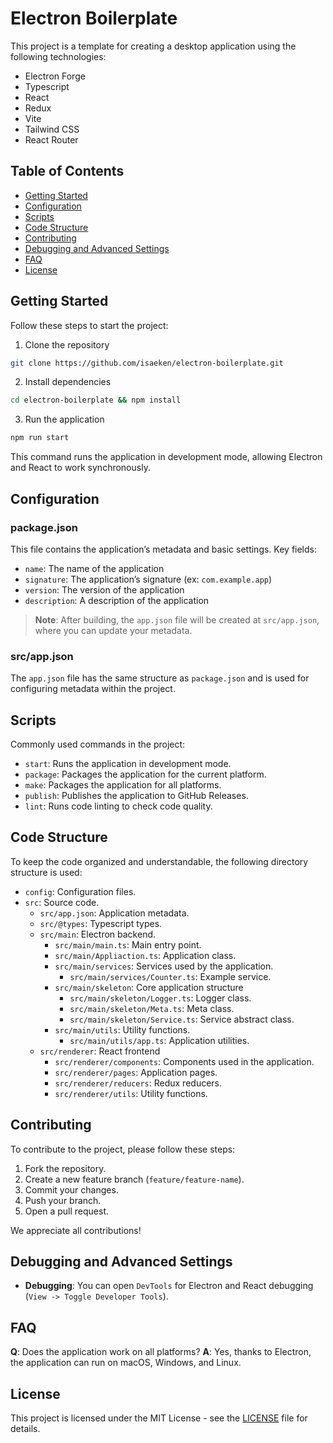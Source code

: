 # Electron Boilerplate

This project is a template for creating a desktop application using the following technologies:
  - Electron Forge
  - Typescript
  - React
  - Redux
  - Vite
  - Tailwind CSS
  - React Router

## Table of Contents

- [Getting Started](#getting-started)
- [Configuration](#configuration)
- [Scripts](#scripts)
- [Code Structure](#code-structure)
- [Contributing](#contributing)
- [Debugging and Advanced Settings](#debugging-and-advanced-settings)
- [FAQ](#faq)
- [License](#license)

## Getting Started

Follow these steps to start the project:

1. Clone the repository

```bash
git clone https://github.com/isaeken/electron-boilerplate.git
```

2. Install dependencies

```bash
cd electron-boilerplate && npm install
```

3. Run the application

```bash
npm run start
``` 

This command runs the application in development mode, allowing Electron and React to work synchronously.

## Configuration

### package.json

This file contains the application’s metadata and basic settings. Key fields:

- `name`: The name of the application
- `signature`: The application’s signature (ex: `com.example.app`)
- `version`: The version of the application
- `description`: A description of the application

> **Note**: After building, the `app.json` file will be created at `src/app.json`, where you can update your metadata.

### src/app.json

The `app.json` file has the same structure as `package.json` and is used for configuring metadata within the project.

## Scripts

Commonly used commands in the project:

- `start`: Runs the application in development mode.
- `package`: Packages the application for the current platform.
- `make`: Packages the application for all platforms.
- `publish`: Publishes the application to GitHub Releases.
- `lint`: Runs code linting to check code quality.

## Code Structure

To keep the code organized and understandable, the following directory structure is used:

- `config`: Configuration files.
- `src`: Source code.
  - `src/app.json`: Application metadata.
  - `src/@types`: Typescript types.
  - `src/main`: Electron backend.
    - `src/main/main.ts`: Main entry point.
    - `src/main/Appliaction.ts`: Application class.
    - `src/main/services`: Services used by the application.
      - `src/main/services/Counter.ts`: Example service.
    - `src/main/skeleton`: Core application structure
      - `src/main/skeleton/Logger.ts`: Logger class.
      - `src/main/skeleton/Meta.ts`: Meta class.
      - `src/main/skeleton/Service.ts`: Service abstract class.
    - `src/main/utils`: Utility functions.
      - `src/main/utils/app.ts`: Application utilities.
  - `src/renderer`: React frontend
    - `src/renderer/components`: Components used in the application.
    - `src/renderer/pages`: Application pages.
    - `src/renderer/reducers`: Redux reducers.
    - `src/renderer/utils`: Utility functions.

## Contributing

To contribute to the project, please follow these steps:

1. Fork the repository.
2. Create a new feature branch (`feature/feature-name`).
3. Commit your changes.
4. Push your branch.
5. Open a pull request.

We appreciate all contributions!

## Debugging and Advanced Settings

- **Debugging**: You can open `DevTools` for Electron and React debugging (`View -> Toggle Developer Tools`).

## FAQ

**Q**: Does the application work on all platforms?
**A**: Yes, thanks to Electron, the application can run on macOS, Windows, and Linux.

## License

This project is licensed under the MIT License - see the [LICENSE](LICENSE.md) file for details.
